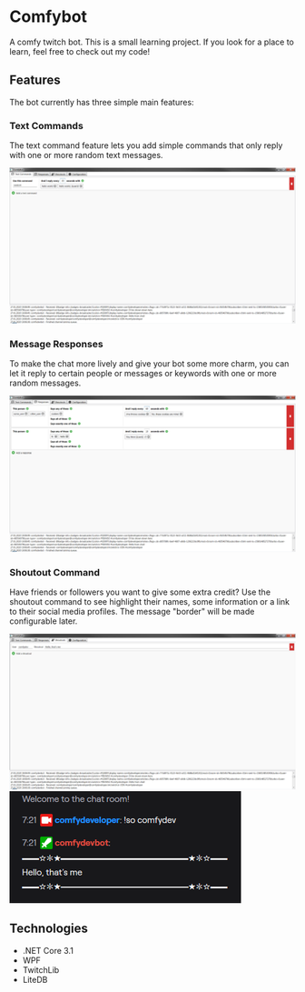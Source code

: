 # Comfybot
A comfy twitch bot.
This is a small learning project. If you look for a place to learn, feel free to check out my code!

## Features
The bot currently has three simple main features: 

### Text Commands
The text command feature lets you add simple commands that only reply with one or more random text messages.

![Text Commands Image](/Misc/TextCommands.png)

### Message Responses
To make the chat more lively and give your bot some more charm, you can let it reply to certain people or messages or keywords with one or more random messages.

![Text Responses Image](/Misc/Responses.png)

### Shoutout Command
Have friends or followers you want to give some extra credit? Use the shoutout command to see highlight their names, some information or a link to their social media profiles.
The message "border" will be made configurable later.

![Shoutout Commands Image](/Misc/Shoutouts.png)
![Shoutout Chat Result Image](/Misc/Shoutouts_Chat.png)

## Technologies 
- .NET Core 3.1
- WPF
- TwitchLib
- LiteDB
